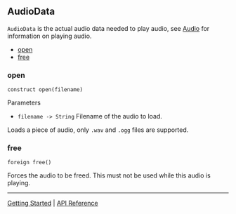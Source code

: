 ## AudioData
`AudioData` is the actual audio data needed to play audio, see [Audio](Audio.md) for
information on playing audio.

 + [open](#open)
 + [free](#free)

### open
`construct open(filename)`

Parameters
 + `filename -> String` Filename of the audio to load.
 
Loads a piece of audio, only `.wav` and `.ogg` files are supported.

### free
`foreign free()`

Forces the audio to be freed. This must not be used while this audio is playing.

-----------

[Getting Started](../GettingStarted.md) | [API Reference](../API.md)